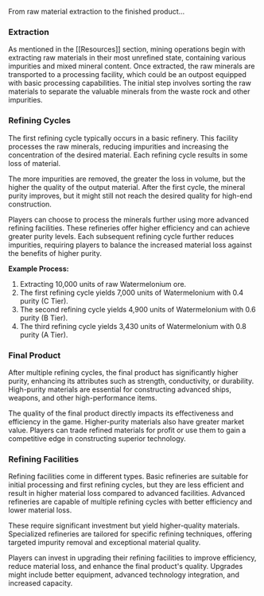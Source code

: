 From raw material extraction to the finished product...

### Extraction

As mentioned in the [[Resources]] section, mining operations begin with extracting raw materials in their most unrefined state, containing various impurities and mixed mineral content. Once extracted, the raw minerals are transported to a processing facility, which could be an outpost equipped with basic processing capabilities. The initial step involves sorting the raw materials to separate the valuable minerals from the waste rock and other impurities.

### Refining Cycles

The first refining cycle typically occurs in a basic refinery. This facility processes the raw minerals, reducing impurities and increasing the concentration of the desired material. Each refining cycle results in some loss of material. 

The more impurities are removed, the greater the loss in volume, but the higher the quality of the output material. After the first cycle, the mineral purity improves, but it might still not reach the desired quality for high-end construction.

Players can choose to process the minerals further using more advanced refining facilities. These refineries offer higher efficiency and can achieve greater purity levels. Each subsequent refining cycle further reduces impurities, requiring players to balance the increased material loss against the benefits of higher purity.

**Example Process:**

1. Extracting 10,000 units of raw Watermelonium ore.
2. The first refining cycle yields 7,000 units of Watermelonium with 0.4 purity (C Tier).
3. The second refining cycle yields 4,900 units of Watermelonium with 0.6 purity (B Tier).
4. The third refining cycle yields 3,430 units of Watermelonium with 0.8 purity (A Tier).

### Final Product

After multiple refining cycles, the final product has significantly higher purity, enhancing its attributes such as strength, conductivity, or durability. High-purity materials are essential for constructing advanced ships, weapons, and other high-performance items. 

The quality of the final product directly impacts its effectiveness and efficiency in the game. Higher-purity materials also have greater market value. Players can trade refined materials for profit or use them to gain a competitive edge in constructing superior technology.
### Refining Facilities

Refining facilities come in different types. Basic refineries are suitable for initial processing and first refining cycles, but they are less efficient and result in higher material loss compared to advanced facilities. Advanced refineries are capable of multiple refining cycles with better efficiency and lower material loss. 

These require significant investment but yield higher-quality materials. Specialized refineries are tailored for specific refining techniques, offering targeted impurity removal and exceptional material quality.

Players can invest in upgrading their refining facilities to improve efficiency, reduce material loss, and enhance the final product's quality. Upgrades might include better equipment, advanced technology integration, and increased capacity.